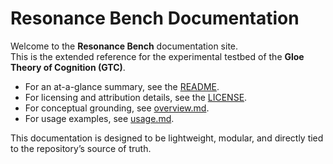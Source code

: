# Resonance Bench Documentation

Welcome to the **Resonance Bench** documentation site.  
This is the extended reference for the experimental testbed of the **Gloe Theory of Cognition (GTC)**.  

- For an at-a-glance summary, see the [README](../README.md).  
- For licensing and attribution details, see the [LICENSE](../LICENSE).  
- For conceptual grounding, see [overview.md](overview.md).  
- For usage examples, see [usage.md](usage.md).  

This documentation is designed to be lightweight, modular, and directly tied to the repository’s source of truth.

